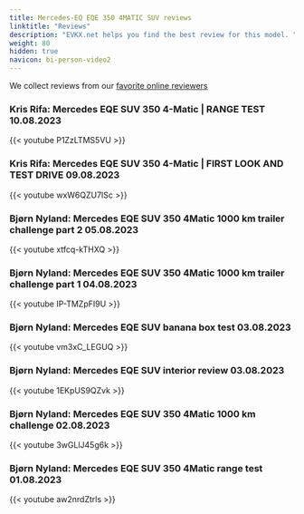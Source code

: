 ```yaml
---
title: Mercedes-EQ EQE 350 4MATIC SUV reviews
linktitle: "Reviews"
description: "EVKX.net helps you find the best review for this model. "
weight: 80
hidden: true
navicon: bi-person-video2
---
```

We collect reviews from our [favorite online reviewers](/guides/evreviewers/)

### Kris Rifa: Mercedes EQE SUV 350 4-Matic | RANGE TEST 10.08.2023

{{< youtube P1ZzLTMS5VU >}}

### Kris Rifa: Mercedes EQE SUV 350 4-Matic | FIRST LOOK AND TEST DRIVE 09.08.2023

{{< youtube wxW6QZU7ISc >}}

### Bjørn Nyland: Mercedes EQE SUV 350 4Matic 1000 km trailer challenge part 2 05.08.2023

{{< youtube xtfcq-kTHXQ >}}

### Bjørn Nyland: Mercedes EQE SUV 350 4Matic 1000 km trailer challenge part 1 04.08.2023

{{< youtube IP-TMZpFI9U >}}

### Bjørn Nyland: Mercedes EQE SUV banana box test 03.08.2023

{{< youtube vm3xC_LEGUQ >}}

### Bjørn Nyland: Mercedes EQE SUV interior review 03.08.2023

{{< youtube 1EKpUS9QZvk >}}

### Bjørn Nyland: Mercedes EQE SUV 350 4Matic 1000 km challenge 02.08.2023

{{< youtube 3wGLlJ45g6k >}}

### Bjørn Nyland: Mercedes EQE SUV 350 4Matic range test 01.08.2023

{{< youtube aw2nrdZtrls >}}

